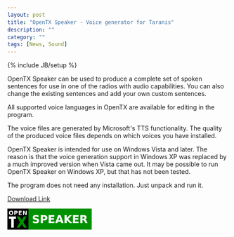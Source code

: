 ```yaml
---
layout: post
title: "OpenTX Speaker - Voice generator for Taranis"
description: ""
category: ""
tags: [News, Sound]
---
```

{% include JB/setup %}

OpenTX Speaker can be used to produce a complete set of spoken sentences for use in one of the radios with audio capabilities. You can also change the existing sentences and add your own custom sentences.

All supported voice languages in OpenTX are available for editing in the program.

The voice files are generated by Microsoft's TTS functionality. The quality of the produced voice files depends on which voices you have installed. 

OpenTX Speaker is intended for use on Windows Vista and later. The reason is that the voice generation support in Windows XP was replaced by a much improved version when Vista came out. It may be possible to run OpenTX Speaker on Windows XP, but that has not been tested.

The program does not need any installation. Just unpack and run it.
  
[Download Link](https://dl.dropboxusercontent.com/u/17640459/OpenTXspeaker.zip)   

![](/assets/images/opentx-speaker-logo.png)



